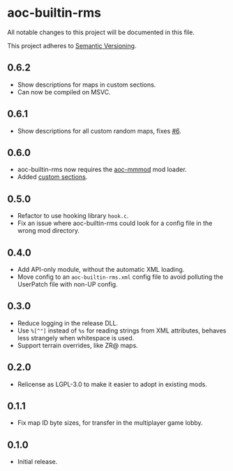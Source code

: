 # aoc-builtin-rms

All notable changes to this project will be documented in this file.

This project adheres to [Semantic Versioning](http://semver.org/).

## 0.6.2
* Show descriptions for maps in custom sections.
* Can now be compiled on MSVC.

## 0.6.1
* Show descriptions for all custom random maps, fixes [#6](https://github.com/SiegeEngineers/aoc-builtin-rms/issues/6).

## 0.6.0
* aoc-builtin-rms now requires the [aoc-mmmod](https://github.com/SiegeEngineers/aoc-mmmod) mod loader.
* Added [custom sections](https://github.com/SiegeEngineers/aoc-builtin-rms#custom-sections).

## 0.5.0
* Refactor to use hooking library `hook.c`.
* Fix an issue where aoc-builtin-rms could look for a config file in the wrong mod directory.

## 0.4.0
* Add API-only module, without the automatic XML loading.
* Move config to an `aoc-builtin-rms.xml` config file to avoid polluting the UserPatch file with non-UP config.

## 0.3.0
* Reduce logging in the release DLL.
* Use `%[^"]` instead of `%s` for reading strings from XML attributes, behaves less strangely when whitespace is used.
* Support terrain overrides, like ZR@ maps.

## 0.2.0
* Relicense as LGPL-3.0 to make it easier to adopt in existing mods.

## 0.1.1
* Fix map ID byte sizes, for transfer in the multiplayer game lobby.

## 0.1.0
* Initial release.
